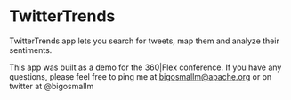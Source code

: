 TwitterTrends
=============

TwitterTrends app lets you search for tweets, map them and analyze their sentiments.  

This app was built as a demo for the 360|Flex conference.  If you have any questions, please feel free to ping me at bigosmallm@apache.org or on twitter at @bigosmallm
